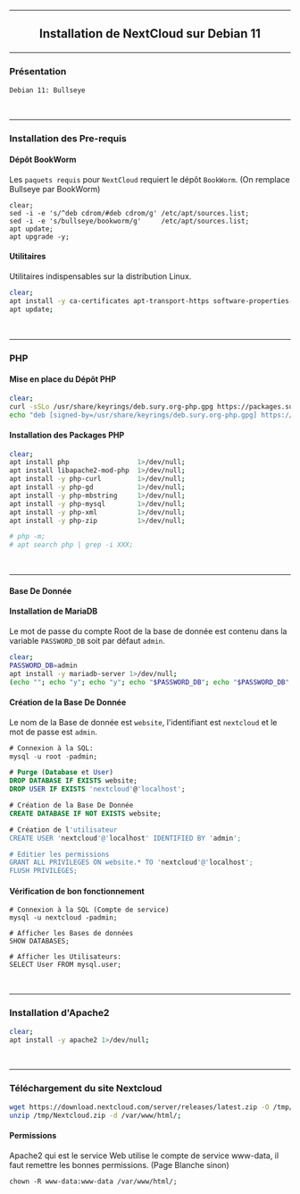 ------------------------------------------------------------------------------------------------------------------------------------
## <p align='center'> Installation de NextCloud sur Debian 11 </p>

------------------------------------------------------------------------------------------------------------------------------------
### Présentation
```
Debian 11: Bullseye
```
<br />

------------------------------------------------------------------------------------------------------------------------------------
### Installation des Pre-requis
#### Dépôt BookWorm
Les `paquets requis` pour `NextCloud` requiert le dépôt `BookWorm`. (On remplace Bullseye par BookWorm)
```
clear;
sed -i -e 's/^deb cdrom/#deb cdrom/g' /etc/apt/sources.list;
sed -i -e 's/bullseye/bookworm/g'     /etc/apt/sources.list;
apt update;
apt upgrade -y;
```

#### Utilitaires
Utilitaires indispensables sur la distribution Linux.
```bash
clear;
apt install -y ca-certificates apt-transport-https software-properties-common curl wget unzip 1>/dev/null;
apt update;
```
<br />

------------------------------------------------------------------------------------------------------------------------------------
### PHP
#### Mise en place du Dépôt PHP
```bash
clear;
curl -sSLo /usr/share/keyrings/deb.sury.org-php.gpg https://packages.sury.org/php/apt.gpg;
echo "deb [signed-by=/usr/share/keyrings/deb.sury.org-php.gpg] https://packages.sury.org/php/ $(lsb_release -sc) main" > /etc/apt/sources.list.d/php.list;
```
#### Installation des Packages PHP
```bash
clear;
apt install php                 1>/dev/null;
apt install libapache2-mod-php  1>/dev/null;
apt install -y php-curl         1>/dev/null;
apt install -y php-gd           1>/dev/null;
apt install -y php-mbstring     1>/dev/null;
apt install -y php-mysql        1>/dev/null;
apt install -y php-xml          1>/dev/null;
apt install -y php-zip          1>/dev/null;

# php -m;
# apt search php | grep -i XXX;
```
<br />

------------------------------------------------------------------------------------------------------------------------------------
#### Base De Donnée
#### Installation de MariaDB
Le mot de passe du compte Root de la base de donnée est contenu dans la variable `PASSWORD_DB` soit par défaut `admin`.
```bash
clear;
PASSWORD_DB=admin
apt install -y mariadb-server 1>/dev/null;
(echo ""; echo "y"; echo "y"; echo "$PASSWORD_DB"; echo "$PASSWORD_DB"; echo "y"; echo "y"; echo "y"; echo "y") | mysql_secure_installation;
```
#### Création de la Base De Donnée
Le nom de la Base de donnée est `website`, l'identifiant est `nextcloud` et le mot de passe est `admin`.
```sql
# Connexion à la SQL:
mysql -u root -padmin;

# Purge (Database et User)
DROP DATABASE IF EXISTS website;
DROP USER IF EXISTS 'nextcloud'@'localhost';

# Création de la Base De Donnée
CREATE DATABASE IF NOT EXISTS website;

# Création de l'utilisateur
CREATE USER 'nextcloud'@'localhost' IDENTIFIED BY 'admin';

# Editier les permissions
GRANT ALL PRIVILEGES ON website.* TO 'nextcloud'@'localhost';
FLUSH PRIVILEGES;
```
#### Vérification de bon fonctionnement
```
# Connexion à la SQL (Compte de service)
mysql -u nextcloud -padmin;

# Afficher les Bases de données
SHOW DATABASES;

# Afficher les Utilisateurs:
SELECT User FROM mysql.user;
```
<br />

------------------------------------------------------------------------------------------------------------------------------------
### Installation d'Apache2
```bash
clear;
apt install -y apache2 1>/dev/null;
```
<br />

------------------------------------------------------------------------------------------------------------------------------------
### Téléchargement du site Nextcloud
```bash
wget https://download.nextcloud.com/server/releases/latest.zip -O /tmp/Nextcloud.zip;
unzip /tmp/Nextcloud.zip -d /var/www/html/;
```

#### Permissions
Apache2 qui est le service Web utilise le compte de service www-data, il faut remettre les bonnes permissions. (Page Blanche sinon) 
```
chown -R www-data:www-data /var/www/html/;
```
